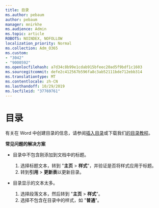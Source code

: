 ```yaml
---
title: 目录
ms.author: pebaum
author: pebaum
manager: mnirkhe
ms.audience: Admin
ms.topic: article
ROBOTS: NOINDEX, NOFOLLOW
localization_priority: Normal
ms.collection: Adm_O365
ms.custom:
- "3042"
- "9000592"
ms.openlocfilehash: a7d34c8b99e1cdab915bfeec20ad5f9bdf1c1603
ms.sourcegitcommit: defe2c412567b596fa8c3ab52111bde712ebb314
ms.translationtype: MT
ms.contentlocale: zh-CN
ms.lasthandoff: 10/29/2019
ms.locfileid: "37769761"
---
```

# <a name="table-of-contents"></a>目录

有关在 Word 中创建目录的信息，请参阅[插入目录](https://support.office.com/article/882e8564-0edb-435e-84b5-1d8552ccf0c0)或下载我们[的目录教程](https://go.microsoft.com/fwlink/?linkid=2065106)。

**常见问题的解决方案**

- 目录中不包含刚添加到文档中的标题。
  1. 选择标题文本，转到 "**主页** > **样式**"，并验证是否将样式应用于标题。
  2. 转到**引用** > **更新表**以更新目录。

- 目录显示的文本太多。 
  1. 选择段落文本，然后转到 "**主页** > **样式**"。
  2. 选择不包含在目录中的样式，如 "**普通**"。